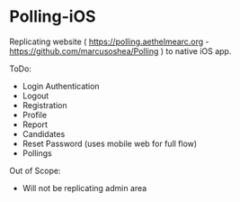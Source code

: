 # Polling-iOS

Replicating website ( https://polling.aethelmearc.org - https://github.com/marcusoshea/Polling ) to native iOS app. 

ToDo:
* Login Authentication
* Logout
* Registration
* Profile
* Report
* Candidates
* Reset Password (uses mobile web for full flow)
* Pollings

Out of Scope:
* Will not be replicating admin area
